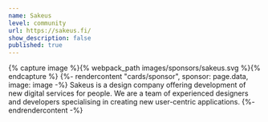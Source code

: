 ```yaml
---
name: Sakeus
level: community
url: https://sakeus.fi/
show_description: false
published: true
---
```


{% capture image %}{% webpack_path images/sponsors/sakeus.svg %}{% endcapture %}
{%- rendercontent "cards/sponsor", sponsor: page.data, image: image -%}
Sakeus is a design company offering development of new digital services for people. We are a team of experienced designers and developers specialising in creating new user-centric applications.
{%- endrendercontent -%}
